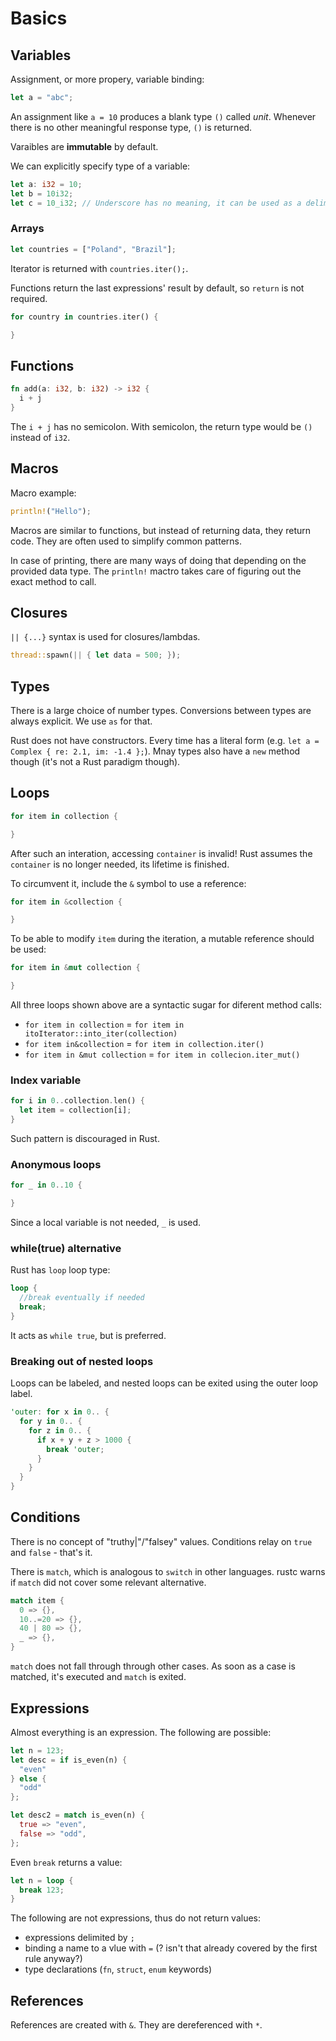 # Basics

## Variables

Assignment, or more propery, variable binding:

```rust
let a = "abc";
```

An assignment like `a = 10` produces a blank type `()` called *unit*. Whenever
there is no other meaningful response type, `()` is returned.

Varaibles are **immutable** by default.

We can explicitly specify type of a variable:

```rust
let a: i32 = 10;
let b = 10i32;
let c = 10_i32; // Underscore has no meaning, it can be used as a delimiter
```

### Arrays

```rust
let countries = ["Poland", "Brazil"];
```

Iterator is returned with `countries.iter();`.

Functions return the last expressions' result by default, so `return` is not required.

```rust
for country in countries.iter() {

}
```

## Functions

```rust
fn add(a: i32, b: i32) -> i32 {
  i + j
}
```

The `i + j` has no semicolon. With semicolon, the return type would be `()` instead of `i32`.

## Macros

Macro example:

```rust
println!("Hello");
```
Macros are similar to functions, but instead of returning data, they return
code. They are often used to simplify common patterns.

In case of printing, there are many ways of doing that depending on the provided data type. The `println!` mactro takes care of figuring out the exact method to call.

## Closures

`|| {...}` syntax is used for closures/lambdas.

```rust
thread::spawn(|| { let data = 500; });
```

## Types

There is a large choice of number types.
Conversions between types are always explicit. We use `as` for that.

Rust does not have constructors. Every time has a literal form (e.g. `let a = Complex { re: 2.1, im: -1.4 };`). Mnay types also have a `new` method though (it's not a Rust paradigm though).

## Loops

```rust
for item in collection {

}
```

After such an interation, accessing `container` is invalid! Rust assumes the `container` is no longer needed, its lifetime is finished.

To circumvent it, include the `&` symbol to use a reference:

```rust
for item in &collection {

}
```

To be able to modify `item` during the iteration, a mutable reference should be used:

```rust
for item in &mut collection {

}
```

All three loops shown above are a syntactic sugar for diferent method calls:

- `for item in collection` = `for item in itoIterator::into_iter(collection)`
- `for item in&collection` = `for item in collection.iter()`
- `for item in &mut collection` = `for item in collecion.iter_mut()`

### Index variable

```rust
for i in 0..collection.len() {
  let item = collection[i];
}
```

Such pattern is discouraged in Rust.

### Anonymous loops

```rust
for _ in 0..10 {

}
```

Since a local variable is not needed, `_` is used.

### while(true) alternative

Rust has `loop` loop type:

```rust
loop {
  //break eventually if needed
  break;
}
```

It acts as `while true`, but is preferred.

### Breaking out of nested loops

Loops can be labeled, and nested loops can be exited using the outer loop label.

```rust
'outer: for x in 0.. {
  for y in 0.. {
    for z in 0.. {
      if x + y + z > 1000 {
        break 'outer;
      }
    }
  }
}
```

## Conditions

There is no concept of "truthy|"/"falsey" values. Conditions relay on `true` and `false` - that's it.

There is `match`, which is analogous to `switch` in other languages. rustc warns if `match` did not cover some relevant alternative.

```rust
match item {
  0 => {},
  10..=20 => {},
  40 | 80 => {},
  _ => {},
}
```

`match` does not fall through through other cases. As soon as a case is matched, it's executed and `match` is exited.

## Expressions

Almost everything is an expression. The following are possible:

```rust
let n = 123;
let desc = if is_even(n) {
  "even"
} else {
  "odd"
};

let desc2 = match is_even(n) {
  true => "even",
  false => "odd",
};
```

Even `break` returns a value:

```rust
let n = loop {
  break 123;
}
```

The following are not expressions, thus do not return values:

- expressions delimited by `;`
- binding a name to a vlue with `=` (? isn't that already covered by the first rule anyway?)
- type declarations (`fn`, `struct`, `enum` keywords)

## References

References are created with `&`. They are dereferenced with `*`.